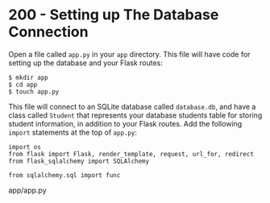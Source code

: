 # 200 - Setting up The Database Connection

Open a file called ```app.py``` in your ```app``` directory. This file will have code for setting up the database and your Flask routes:

```
$ mkdir app
$ cd app
$ touch app.py
```

This file will connect to an SQLite database called ```database.db```, and have a class called ```Student``` that represents your database students table for storing student information, in addition to your Flask routes. Add the following ```import``` statements at the top of ```app.py```:

```
import os
from flask import Flask, render_template, request, url_for, redirect
from flask_sqlalchemy import SQLAlchemy

from sqlalchemy.sql import func
```
app/app.py